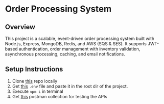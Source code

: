 # Order Processing System


## Overview

This project is a scalable, event-driven order processing system built with Node.js, Express, MongoDB, Redis, and AWS (SQS & SES). It supports JWT-based authentication, order management with inventory validation, asynchronous processing, caching, and email notifications.

  
## Setup Instructions
  
1. Clone [this](https://github.com/AnupNarvekar/XhipmentAssignment) repo locally
2. Get [this](https://drive.google.com/drive/folders/1hBC7_fw7n7XK8aT7_qif6sX-Z_9PafLh?usp=drive_link) `.env` file and paste it in the root dir of the project.
3. Execute `npm i` in terminal
4. Get [this](https://www.postman.com/aviation-pilot-4183524/xhipment-assignment/overview) postman collection for testing the APIs

